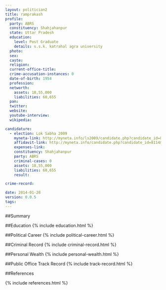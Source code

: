 ```yaml
---
layout: politician2
title: ramprakash
profile: 
  party: ABRS
  constituency: Shahjahanpur
  state: Uttar Pradesh
  education: 
    level: Post Graduate
    details: s.s.k. katrahal agra university
  photo: 
  sex: 
  caste: 
  religion: 
  current-office-title: 
  crime-accusation-instances: 0
  date-of-birth: 1954
  profession: 
  networth: 
    assets: 18,55,000
    liabilities: 60,655
  pan: 
  twitter: 
  website: 
  youtube-interview: 
  wikipedia: 

candidature: 
  - election: Lok Sabha 2009
    myneta-link: http://myneta.info/ls2009/candidate.php?candidate_id=8114
    affidavit-link: http://myneta.info/candidate.php?candidate_id=8114&scan=original
    expenses-link: 
    constituency: Shahjahanpur 
    party: ABRS
    criminal-cases: 0
    assets: 18,55,000
    liabilities: 60,655
    result:  

crime-record: 

date: 2014-01-28
version: 0.0.5
tags: 
---
```

##Summary


##Education
{% include education.html %}


##Political Career
{% include political-career.html %}


##Criminal Record
{% include criminal-record.html %}


##Personal Wealth
{% include personal-wealth.html %}


##Public Office Track Record
{% include track-record.html %}


##References


{% include references.html %}